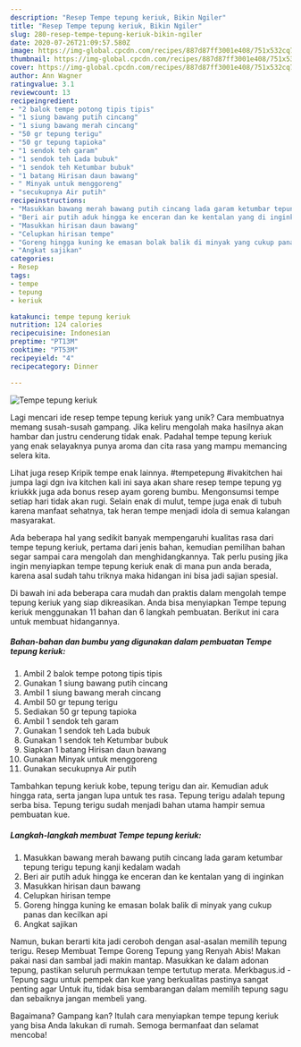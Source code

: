 ```yaml
---
description: "Resep Tempe tepung keriuk, Bikin Ngiler"
title: "Resep Tempe tepung keriuk, Bikin Ngiler"
slug: 280-resep-tempe-tepung-keriuk-bikin-ngiler
date: 2020-07-26T21:09:57.580Z
image: https://img-global.cpcdn.com/recipes/887d87ff3001e408/751x532cq70/tempe-tepung-keriuk-foto-resep-utama.jpg
thumbnail: https://img-global.cpcdn.com/recipes/887d87ff3001e408/751x532cq70/tempe-tepung-keriuk-foto-resep-utama.jpg
cover: https://img-global.cpcdn.com/recipes/887d87ff3001e408/751x532cq70/tempe-tepung-keriuk-foto-resep-utama.jpg
author: Ann Wagner
ratingvalue: 3.1
reviewcount: 13
recipeingredient:
- "2 balok tempe potong tipis tipis"
- "1 siung bawang putih cincang"
- "1 siung bawang merah cincang"
- "50 gr tepung terigu"
- "50 gr tepung tapioka"
- "1 sendok teh garam"
- "1 sendok teh Lada bubuk"
- "1 sendok teh Ketumbar bubuk"
- "1 batang Hirisan daun bawang"
- " Minyak untuk menggoreng"
- "secukupnya Air putih"
recipeinstructions:
- "Masukkan bawang merah bawang putih cincang lada garam ketumbar tepung terigu tepung kanji kedalam wadah"
- "Beri air putih aduk hingga ke enceran dan ke kentalan yang di inginkan"
- "Masukkan hirisan daun bawang"
- "Celupkan hirisan tempe"
- "Goreng hingga kuning ke emasan bolak balik di minyak yang cukup panas dan kecilkan api"
- "Angkat sajikan"
categories:
- Resep
tags:
- tempe
- tepung
- keriuk

katakunci: tempe tepung keriuk 
nutrition: 124 calories
recipecuisine: Indonesian
preptime: "PT13M"
cooktime: "PT53M"
recipeyield: "4"
recipecategory: Dinner

---
```



![Tempe tepung keriuk](https://img-global.cpcdn.com/recipes/887d87ff3001e408/751x532cq70/tempe-tepung-keriuk-foto-resep-utama.jpg)

Lagi mencari ide resep tempe tepung keriuk yang unik? Cara membuatnya memang susah-susah gampang. Jika keliru mengolah maka hasilnya akan hambar dan justru cenderung tidak enak. Padahal tempe tepung keriuk yang enak selayaknya punya aroma dan cita rasa yang mampu memancing selera kita.

Lihat juga resep Kripik tempe enak lainnya. #tempetepung #ivakitchen hai jumpa lagi dgn iva kitchen kali ini saya akan share resep tempe tepung yg kriukkk juga ada bonus resep ayam goreng bumbu. Mengonsumsi tempe setiap hari tidak akan rugi. Selain enak di mulut, tempe juga enak di tubuh karena manfaat sehatnya, tak heran tempe menjadi idola di semua kalangan masyarakat.

Ada beberapa hal yang sedikit banyak mempengaruhi kualitas rasa dari tempe tepung keriuk, pertama dari jenis bahan, kemudian pemilihan bahan segar sampai cara mengolah dan menghidangkannya. Tak perlu pusing jika ingin menyiapkan tempe tepung keriuk enak di mana pun anda berada, karena asal sudah tahu triknya maka hidangan ini bisa jadi sajian spesial.


Di bawah ini ada beberapa cara mudah dan praktis dalam mengolah tempe tepung keriuk yang siap dikreasikan. Anda bisa menyiapkan Tempe tepung keriuk menggunakan 11 bahan dan 6 langkah pembuatan. Berikut ini cara untuk membuat hidangannya.

<!--inarticleads1-->

##### Bahan-bahan dan bumbu yang digunakan dalam pembuatan Tempe tepung keriuk:

1. Ambil 2 balok tempe potong tipis tipis
1. Gunakan 1 siung bawang putih cincang
1. Ambil 1 siung bawang merah cincang
1. Ambil 50 gr tepung terigu
1. Sediakan 50 gr tepung tapioka
1. Ambil 1 sendok teh garam
1. Gunakan 1 sendok teh Lada bubuk
1. Gunakan 1 sendok teh Ketumbar bubuk
1. Siapkan 1 batang Hirisan daun bawang
1. Gunakan  Minyak untuk menggoreng
1. Gunakan secukupnya Air putih


Tambahkan tepung keriuk kobe, tepung terigu dan air. Kemudian aduk hingga rata, serta jangan lupa untuk tes rasa. Tepung terigu adalah tepung serba bisa. Tepung terigu sudah menjadi bahan utama hampir semua pembuatan kue. 

<!--inarticleads2-->

##### Langkah-langkah membuat Tempe tepung keriuk:

1. Masukkan bawang merah bawang putih cincang lada garam ketumbar tepung terigu tepung kanji kedalam wadah
1. Beri air putih aduk hingga ke enceran dan ke kentalan yang di inginkan
1. Masukkan hirisan daun bawang
1. Celupkan hirisan tempe
1. Goreng hingga kuning ke emasan bolak balik di minyak yang cukup panas dan kecilkan api
1. Angkat sajikan


Namun, bukan berarti kita jadi ceroboh dengan asal-asalan memilih tepung terigu. Resep Membuat Tempe Goreng Tepung yang Renyah Abis! Makan pakai nasi dan sambal jadi makin mantap. Masukkan ke dalam adonan tepung, pastikan seluruh permukaan tempe tertutup merata. Merkbagus.id - Tepung sagu untuk pempek dan kue yang berkualitas pastinya sangat penting agar Untuk itu, tidak bisa sembarangan dalam memilih tepung sagu dan sebaiknya jangan membeli yang. 

Bagaimana? Gampang kan? Itulah cara menyiapkan tempe tepung keriuk yang bisa Anda lakukan di rumah. Semoga bermanfaat dan selamat mencoba!

